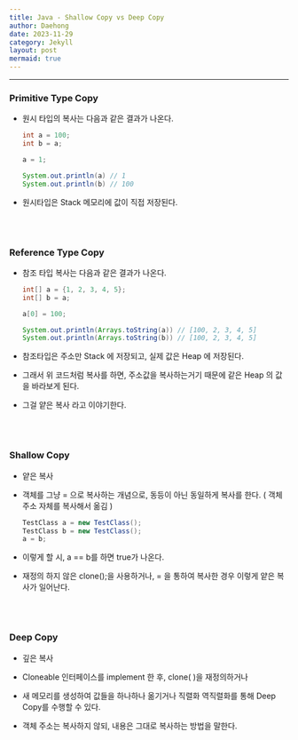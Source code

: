 ```yaml
---
title: Java - Shallow Copy vs Deep Copy
author: Daehong
date: 2023-11-29
category: Jekyll
layout: post
mermaid: true
---
```


<hr>

### Primitive Type Copy

- 원시 타입의 복사는 다음과 같은 결과가 나온다.

	```java
	int a = 100;
	int b = a;
	
	a = 1;
	
	System.out.println(a) // 1
	System.out.println(b) // 100
	```
	
- 원시타입은 Stack 메모리에 값이 직접 저장된다.
	
<br>
<br>

### Reference Type Copy

- 참조 타입 복사는 다음과 같은 결과가 나온다.

	```java
	int[] a = {1, 2, 3, 4, 5};
	int[] b = a;
	
	a[0] = 100;
	
	System.out.println(Arrays.toString(a)) // [100, 2, 3, 4, 5]
	System.out.println(Arrays.toString(b)) // [100, 2, 3, 4, 5]
	```
	
- 참조타입은 주소만 Stack 에 저장되고, 실제 값은 Heap 에 저장된다.

- 그래서 위 코드처럼 복사를 하면, 주소값을 복사하는거기 때문에 같은 Heap 의 값을 바라보게 된다.

- 그걸 얕은 복사 라고 이야기한다.

<br>
<br>

### Shallow Copy

- 얕은 복사

- 객체를 그냥 = 으로 복사하는 개념으로, 동등이 아닌 동일하게 복사를 한다. ( 객체 주소 자체를 복사해서 옮김 )

	```java
	TestClass a = new TestClass();
	TestClass b = new TestClass();
	a = b;
	```
	
- 이렇게 할 시, a == b를 하면 true가 나온다.
	
- 재정의 하지 않은 clone();을 사용하거나, = 을 통하여 복사한 경우 이렇게 얕은 복사가 일어난다.

<br>
<br>

### Deep Copy

- 깊은 복사

- Cloneable 인터페이스를 implement 한 후, clone( )을 재정의하거나

- 새 메모리를 생성하여 값들을 하나하나 옮기거나 직렬화 역직렬화를 통해 Deep Copy를 수행할 수 있다.

- 객체 주소는 복사하지 않되, 내용은 그대로 복사하는 방법을 말한다.


<br>
<br>
<br>
<br>
<br>